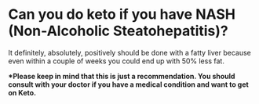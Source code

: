 # Can you do keto if you have NASH (Non-Alcoholic Steatohepatitis)?

It definitely, absolutely, positively should be done with a fatty liver because even within a couple of weeks you could end up with 50% less fat.

**\*Please keep in mind that this is just a recommendation. You should consult with your doctor if you have a medical condition and want to get on Keto.**